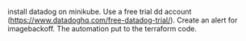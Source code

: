 install datadog on minikube. Use a free trial dd account (https://www.datadoghq.com/free-datadog-trial/).
Create an alert for imagebackoff.
The automation put to the terraform code.